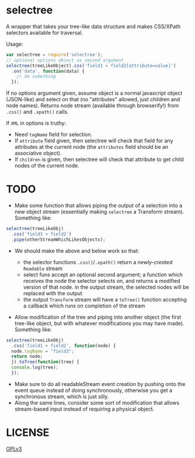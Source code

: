 selectree
=========

A wrapper that takes your tree-like data structure and makes CSS/XPath selectors available for traversal.

Usage:
```javascript
var selectree = require('selectree');
// optional options object as second argument
selectree(treeLikeObject).css('field1 > field2[attribute=value]')
  .on('data', function(data) {
    // do something
  });
```

If no options argument given, assume object is a normal javascript object (JSON-like) and select on that (no "attributes" allowed, just children and node names). Returns node stream (available through browserify!) from `.css()` and `.xpath()` calls.

If `XML` in options is truthy:
- Need `tagName` field for selection.
- If `attribute` field given, then selectree will check that field for any attributes at the current node (the `attributes` field should be an associative object).
- If `children` is given, then selectree will check that attribute to get child nodes of the current node.

# TODO

- Make some function that allows piping the output of a selection into a new object stream (essentially making `selectree` a Transform stream). Something like:

``` javascript
selectree(treeLikeObj)
  .css('field1 > field2')
  .pipe(otherStreamWhichLikesObjects);
```

- We should make the above and below work so that:
  - the selector functions `.css()`/`.xpath()` return a *newly-created* `Readable` stream
  - select funs accept an optional second argument; a function which receives the node the selector selects on, and returns a modified version of that node. in the output stream, the selected nodes will be replaced with the output
  - the output `Transform` stream will have a `toTree()` function accepting a callback which runs on completion of the stream

- Allow modification of the tree and piping into another object (the first tree-like object, but with whatever modifications you may have made). Something like:

``` javascript
selectree(treeLikeObj)
  .css('field1 > field2', function(node) {
  node.tagName = "field3";
  return node;
  }).toTree(function(tree) {
  console.log(tree);
  });
```

- Make sure to do all readableStream event creation by pushing onto the event queue instead of doing synchronously, otherwise you get a synchronous stream, which is just silly.
- Along the same lines, consider some sort of modification that allows stream-based input instead of requiring a physical object.

# LICENSE

[GPLv3](GPL.md)
